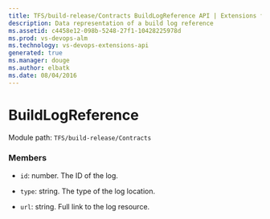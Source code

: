 ```yaml
---
title: TFS/build-release/Contracts BuildLogReference API | Extensions for Visual Studio Team Services
description: Data representation of a build log reference
ms.assetid: c4458e12-098b-5248-27f1-10428225978d
ms.prod: vs-devops-alm
ms.technology: vs-devops-extensions-api
generated: true
ms.manager: douge
ms.author: elbatk
ms.date: 08/04/2016
---
```


# BuildLogReference

Module path: `TFS/build-release/Contracts`


### Members

* `id`: number. The ID of the log.

* `type`: string. The type of the log location.

* `url`: string. Full link to the log resource.

